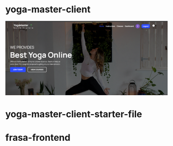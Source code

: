 # yoga-master-client
![](/src/assets/github-cover.png)
# yoga-master-client-starter-file
# frasa-frontend
